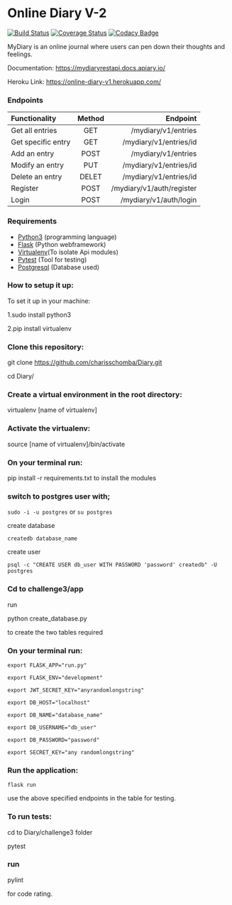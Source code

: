 # Online Diary V-2
[![Build Status](https://travis-ci.org/charisschomba/Diary.svg?branch=travis)](https://travis-ci.org/charisschomba/Diary)
[![Coverage Status](https://coveralls.io/repos/github/charisschomba/Diary/badge.svg?branch=Refactor-Tests)](https://coveralls.io/github/charisschomba/Diary?branch=Refactor-Tests)
[![Codacy Badge](https://api.codacy.com/project/badge/Grade/4b7ac2f6873e46be8bfc34ec0efbfd7f)](https://www.codacy.com/app/charisschomba/Diary?utm_source=github.com&amp;utm_medium=referral&amp;utm_content=charisschomba/Diary&amp;utm_campaign=Badge_Grade)

MyDiary is an online journal where users can pen down their thoughts and feelings.

Documentation: https://mydiaryrestapi.docs.apiary.io/

Heroku Link: https://online-diary-v1.herokuapp.com/

### Endpoints

| Functionality        |    Method     |         Endpoint               |
| :------------------- |:-------------:| ------------------------------:|
| Get all entries      | GET           | /mydiary/v1/entries            |
| Get specific entry   | GET           | /mydiary/v1/entries/id         |
| Add an entry         | POST          | /mydiary/v1/entries            |
| Modify an entry      | PUT           | /mydiary/v1/entries/id         |
| Delete an entry      | DELET         | /mydiary/v1/entries/id         |
| Register             | POST          | /mydiary/v1/auth/register      |
| Login                | POST          | /mydiary/v1/auth/login         |


### Requirements

- [Python3](https://www.python.org/) (programming language)
- [Flask](http://flask.pocoo.org/) (Python webframework)
- [Virtualenv](https://virtualenv.pypa.io/en/stable/)(To isolate Api modules)
- [Pytest](https://docs.pytest.org/en/latest/) (Tool for testing)
- [Postgresql](https://www.postgresql.org/download/) (Database used)

### How to setup it up:

To set it up in your machine:

1.sudo install python3

2.pip install virtualenv

### Clone this repository:

git clone https://github.com/charisschomba/Diary.git

cd Diary/

### Create a virtual environment in the root directory:

virtualenv [name of virtualenv]

### Activate the virtualenv:

source [name of virtualenv]/bin/activate

### On your terminal run:

pip install -r requirements.txt
to install the modules

### switch to postgres user with;

`sudo -i -u postgres` or `su postgres`

create database

`createdb database_name`

create user

`psql -c "CREATE USER db_user WITH PASSWORD 'password' createdb" -U postgres`

### Cd to challenge3/app

run

python create_database.py

to create the two tables required

### On your terminal run:

  `export FLASK_APP="run.py"`

  `export FLASK_ENV="development"`

  `export JWT_SECRET_KEY="anyrandomlongstring"`

  `export DB_HOST="localhost"`

  `export DB_NAME="database_name"`

  `export DB_USERNAME="db_user"`

  `export DB_PASSWORD="password"`

  `export SECRET_KEY="any randomlongstring"`

### Run the application:

`flask run`

use the above specified endpoints in the table for testing.

### To run tests:

cd to Diary/challenge3 folder

pytest

### run

pylint

for code rating.
